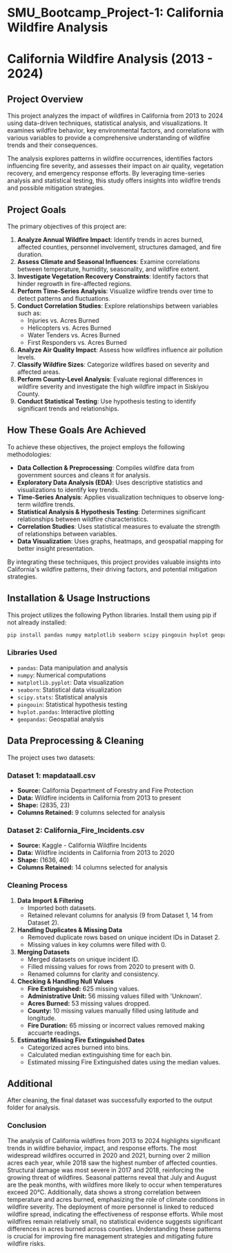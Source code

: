 # SMU_Bootcamp_Project-1: California Wildfire Analysis

# California Wildfire Analysis (2013 - 2024)

## Project Overview
This project analyzes the impact of wildfires in California from 2013 to 2024 using data-driven techniques, statistical analysis, and visualizations. It examines wildfire behavior, key environmental factors, and correlations with various variables to provide a comprehensive understanding of wildfire trends and their consequences.

The analysis explores patterns in wildfire occurrences, identifies factors influencing fire severity, and assesses their impact on air quality, vegetation recovery, and emergency response efforts. By leveraging time-series analysis and statistical testing, this study offers insights into wildfire trends and possible mitigation strategies.

## Project Goals
The primary objectives of this project are:

1. **Analyze Annual Wildfire Impact**: Identify trends in acres burned, affected counties, personnel involvement, structures damaged, and fire duration.
2. **Assess Climate and Seasonal Influences**: Examine correlations between temperature, humidity, seasonality, and wildfire extent.
3. **Investigate Vegetation Recovery Constraints**: Identify factors that hinder regrowth in fire-affected regions.
4. **Perform Time-Series Analysis**: Visualize wildfire trends over time to detect patterns and fluctuations.
5. **Conduct Correlation Studies**: Explore relationships between variables such as:
   - Injuries vs. Acres Burned
   - Helicopters vs. Acres Burned
   - Water Tenders vs. Acres Burned
   - First Responders vs. Acres Burned
6. **Analyze Air Quality Impact**: Assess how wildfires influence air pollution levels.
7. **Classify Wildfire Sizes**: Categorize wildfires based on severity and affected areas.
8. **Perform County-Level Analysis**: Evaluate regional differences in wildfire severity and investigate the high wildfire impact in Siskiyou County.
9. **Conduct Statistical Testing**: Use hypothesis testing to identify significant trends and relationships.

## How These Goals Are Achieved
To achieve these objectives, the project employs the following methodologies:

- **Data Collection & Preprocessing**: Compiles wildfire data from government sources and cleans it for analysis.
- **Exploratory Data Analysis (EDA)**: Uses descriptive statistics and visualizations to identify key trends.
- **Time-Series Analysis**: Applies visualization techniques to observe long-term wildfire trends.
- **Statistical Analysis & Hypothesis Testing**: Determines significant relationships between wildfire characteristics.
- **Correlation Studies**: Uses statistical measures to evaluate the strength of relationships between variables.
- **Data Visualization**: Uses graphs, heatmaps, and geospatial mapping for better insight presentation.

By integrating these techniques, this project provides valuable insights into California's wildfire patterns, their driving factors, and potential mitigation strategies.


## Installation & Usage Instructions
This project utilizes the following Python libraries. Install them using pip if not already installed:

```bash
pip install pandas numpy matplotlib seaborn scipy pingouin hvplot geopandas
```

### Libraries Used
- `pandas`: Data manipulation and analysis
- `numpy`: Numerical computations
- `matplotlib.pyplot`: Data visualization
- `seaborn`: Statistical data visualization
- `scipy.stats`: Statistical analysis
- `pingouin`: Statistical hypothesis testing
- `hvplot.pandas`: Interactive plotting
- `geopandas`: Geospatial analysis


 ## Data Preprocessing & Cleaning
The project uses two datasets:

### **Dataset 1: mapdataall.csv**
- **Source:** California Department of Forestry and Fire Protection
- **Data:** Wildfire incidents in California from 2013 to present
- **Shape:** (2835, 23)
- **Columns Retained:** 9 columns selected for analysis

### **Dataset 2: California_Fire_Incidents.csv**
- **Source:** Kaggle - California Wildfire Incidents
- **Data:** Wildfire incidents in California from 2013 to 2020
- **Shape:** (1636, 40)
- **Columns Retained:** 14 columns selected for analysis

### Cleaning Process
1. **Data Import & Filtering**
   - Imported both datasets.
   - Retained relevant columns for analysis (9 from Dataset 1, 14 from Dataset 2).
2. **Handling Duplicates & Missing Data**
   - Removed duplicate rows based on unique incident IDs in Dataset 2.
   - Missing values in key columns were filled with 0.
3. **Merging Datasets**
   - Merged datasets on unique incident ID.
   - Filled missing values for rows from 2020 to present with 0.
   - Renamed columns for clarity and consistency.
4. **Checking & Handling Null Values**
   - **Fire Extinguished:** 625 missing values.
   - **Administrative Unit:** 56 missing values filled with 'Unknown'.
   - **Acres Burned:** 53 missing values dropped.
   - **County:** 10 missing values manually filled using latitude and longitude.
   - **Fire Duration:** 65 missing or incorrect values removed making accuarte readings.
5. **Estimating Missing Fire Extinguished Dates**
   - Categorized acres burned into bins.
   - Calculated median extinguishing time for each bin.
   - Estimated missing Fire Extinguished dates using the median values.

## Additional 
After cleaning, the final dataset was successfully exported to the output folder for analysis.

### Conclusion
 The analysis of California wildfires from 2013 to 2024 highlights significant trends in wildfire behavior, impact, and response efforts. The most widespread wildfires occurred in 2020 and 2021, burning over 2 million acres each year, while 2018 saw the highest number of affected counties. Structural damage was most severe in 2017 and 2018, reinforcing the growing threat of wildfires. Seasonal patterns reveal that July and August are the peak months, with wildfires more likely to occur when temperatures exceed 20°C. Additionally, data shows a strong correlation between temperature and acres burned, emphasizing the role of climate conditions in wildfire severity. The deployment of more personnel is linked to reduced wildfire spread, indicating the effectiveness of response efforts. While most wildfires remain relatively small, no statistical evidence suggests significant differences in acres burned across counties. Understanding these patterns is crucial for improving fire management strategies and mitigating future wildfire risks.







